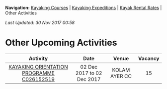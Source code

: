 **Navigation:** [Kayaking Courses](index) &#124; [Kayaking Expeditions](expedition) &#124; [Kayak Rental Rates](rental) &#124; Other Activities

_Last Updated: 30 Nov 2017 00:58_
# Other Upcoming Activities

Activity | Date | Venue | Vacancy
:---:|:---:|:---:|:---:
[KAYAKING ORIENTATION PROGRAMME C026152519](https://www.onepa.sg/class/details/c026152519)|02 Dec 2017 to 02 Dec 2017|KOLAM AYER CC|15

